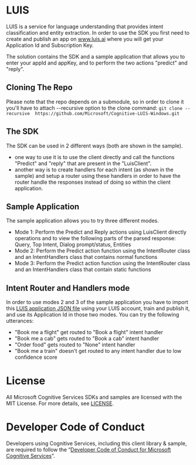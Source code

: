 ﻿LUIS
==============
LUIS is a service for language understanding that provides intent classification and entity extraction.
In order to use the SDK you first need to create and publish an app on www.luis.ai where you will get your Application Id and Subscription Key.

The solution contains the SDK and a sample application that allows you to enter your appId and appKey, and to perform the two actions "predict" and "reply".

Cloning The Repo
--------------
Please note that the repo depends on a submodule, so in order to clone it you'll have to attach --recursive option to the clone command:
`git clone --recursive  https://github.com/Microsoft/Cognitive-LUIS-Windows.git`

The SDK
--------------
The SDK can be used in 2 different ways (both are shown in the sample).
- one way to use it is to use the client directly and call the functions "Predict" and "reply" that are present in the "LuisClient".
- another way is to create handlers for each intent (as shown in the sample) and setup a router using these handlers in order to have the router handle the responses instead of doing so within the client application.

Sample Application
--------------
The sample application allows you to try three different modes.
- Mode 1: Perform the Predict and Reply actions using LuisClient directly operations and to view the following parts of the parsed response: Query, Top Intent, Dialog prompt/status, Entities
- Mode 2: Perform the Predict action function using the IntentRouter class and an IntentHandlers class that contains normal functions
- Mode 3: Perform the Predict action function using the IntentRouter class and an IntentHandlers class that contain static functions

Intent Router and Handlers mode
--------------
In order to use modes 2 and 3 of the sample application you have to import this [LUIS application JSON file](</Sample/LUIS Sample Application JSON/SDK Test.json>) using your LUIS account, train and publish it, and use its Application Id in those two modes.
You can try the following utterances:
- "Book me a flight" get routed to "Book a flight" intent handler
- "Book me a cab" gets routed to "Book a cab" intent handler
- "Order food" gets routed to "None" intent handler
- "Book me a train" doesn't get routed to any intent handler due to low confidence score

License
=======

All Microsoft Cognitive Services SDKs and samples are licensed with the MIT License. For more details, see
[LICENSE](</LICENSE.md>).

Developer Code of Conduct
=======

Developers using Cognitive Services, including this client library & sample, are required to follow the “[Developer Code of Conduct for Microsoft Cognitive Services](http://go.microsoft.com/fwlink/?LinkId=698895)”.

